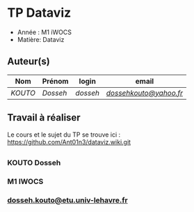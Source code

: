 
# TP Dataviz

- Année : M1 iWOCS
- Matière: Dataviz

## Auteur(s)

|Nom|Prénom|login|email|
|--|--|--|--|
| *KOUTO* | *Dosseh* | *dosseh* | *dossehkouto@yahoo.fr* |


## Travail à réaliser


Le cours et le sujet du TP se trouve ici : https://github.com/Ant01n3/dataviz.wiki.git



## 
### KOUTO Dosseh
### M1 IWOCS
### dosseh.kouto@etu.univ-lehavre.fr

